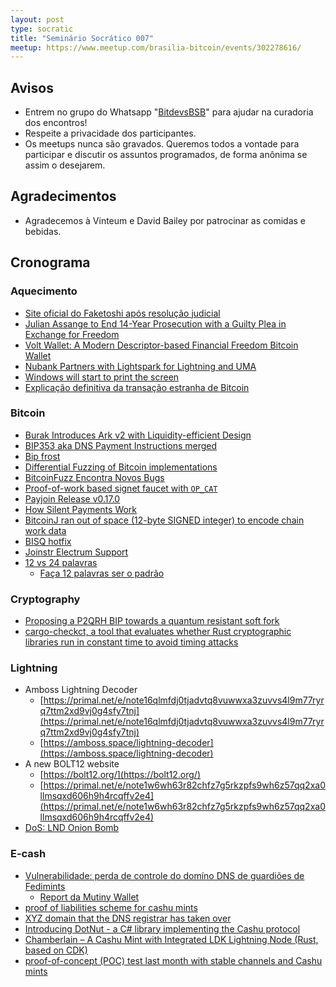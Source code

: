 ```yaml
---
layout: post
type: socratic
title: "Seminário Socrático 007"
meetup: https://www.meetup.com/brasilia-bitcoin/events/302278616/
---
```


## Avisos

* Entrem no grupo do Whatsapp "[BitdevsBSB](https://chat.whatsapp.com/KxuGyYu4TZy94KcA1yXCzi)" para ajudar na curadoria dos encontros!
* Respeite a privacidade dos participantes.
* Os meetups nunca são gravados. Queremos todos a vontade para participar e discutir os assuntos programados, de forma anônima se assim o desejarem.

## Agradecimentos

* Agradecemos à Vinteum e David Bailey por patrocinar as comidas e bebidas.

## Cronograma

### Aquecimento
* [Site oficial do Faketoshi após resolução judicial](https://craigwright.net/)
* [Julian Assange to End 14-Year Prosecution with a Guilty Plea in Exchange for Freedom](https://www.nobsbitcoin.com/julian-assange-to-end-12-year-us-prosecution-with-a-guilty-plea-in-exchange-for-freedom/)
* [Volt Wallet: A Modern Descriptor-based Financial Freedom Bitcoin Wallet](https://www.nobsbitcoin.com/volt-wallet/)
* [Nubank Partners with Lightspark for Lightning and UMA](https://www.lightspark.com/news/nubank-announcement)
* [Windows will start to print the screen](https://support.microsoft.com/pt-br/windows/copilot-no-windows-seus-dados-e-privacidade-3e265e82-fc76-4d0a-afc0-4a0de528b73a)
* [Explicação definitiva da transação estranha de Bitcoin](https://stacker.news/items/600187)

### Bitcoin
* [Burak Introduces Ark v2 with Liquidity-efficient Design](https://brqgoo.medium.com/introducing-ark-v2-2e7ab378e87b)
* [BIP353 aka DNS Payment Instructions merged](https://github.com/bitcoin/bips/pull/1551)
* [Bip frost](https://github.com/BlockstreamResearch/bip-frost-dkg)
* [Differential Fuzzing of Bitcoin implementations](https://delvingbitcoin.org/t/differential-fuzzing-of-bitcoin-implementations/208/6)
* [BitcoinFuzz Encontra Novos Bugs](https://delvingbitcoin.org/t/differential-fuzzing-of-bitcoin-implementations/208/5)
* [Proof-of-work based signet faucet with `OP_CAT`](https://delvingbitcoin.org/t/proof-of-work-based-signet-faucet/937)
* [Payjoin Release v0.17.0](https://github.com/payjoin/rust-payjoin/releases/tag/payjoin-0.17.0)
* [How Silent Payments Work](https://medium.com/@ottosch/how-silent-payments-work-41bea907d6b0)
* [BitcoinJ ran out of space (12-byte SIGNED integer) to encode chain work data](https://github.com/bitcoinj/bitcoinj/issues/3410)
* [BISQ hotfix](https://github.com/bisq-network/bisq/commit/3a84f18d2bc464d6cf24f32e2d3a0e02ce31bfe8)
* [Joinstr Electrum Support](https://docs.joinstr.xyz/users/using-joinstr#electrum-plugin)
* [12 vs 24 palavras](https://x.com/super_testnet/status/1803123484274598049)
  * [Faça 12 palavras ser o padrão](https://foundation.xyz/2023/06/make-12-words-the-standard/)

### Cryptography
* [Proposing a P2QRH BIP towards a quantum resistant soft fork](https://delvingbitcoin.org/t/proposing-a-p2qrh-bip-towards-a-quantum-resistant-soft-fork/956)
* [cargo-checkct, a tool that evaluates whether Rust cryptographic libraries run in constant time to avoid timing attacks](https://www.ledger.com/blog-cargo-checkct-our-home-made-tool-guarding-against-timing-attacks-is-now-open-source)

### Lightning
* Amboss Lightning Decoder
  * [https://primal.net/e/note16qlmfdj0tjadvtq8vuwwxa3zuvvs4l9m77ryrq7ttm2xd9vj0g4sfy7tnj](https://primal.net/e/note16qlmfdj0tjadvtq8vuwwxa3zuvvs4l9m77ryrq7ttm2xd9vj0g4sfy7tnj)
  * [https://amboss.space/lightning-decoder](https://amboss.space/lightning-decoder)
* A new BOLT12 website
  * [https://bolt12.org/](https://bolt12.org/)
  * [https://primal.net/e/note1w6wh63r82chfz7g5rkzpfs9wh6z57qq2xa0llmsqxd606h9h4rcqffv2e4](https://primal.net/e/note1w6wh63r82chfz7g5rkzpfs9wh6z57qq2xa0llmsqxd606h9h4rcqffv2e4)
* [DoS: LND Onion Bomb](https://morehouse.github.io/lightning/lnd-onion-bomb/)

### E-cash
* [Vulnerabilidade: perda de controle do domíno DNS de guardiões de Fedimints](fedimint/fedimint#5482)
  * [Report da Mutiny Wallet](https://x.com/MutinyWallet/status/1805346636660429021)
* [proof of liabilities scheme for cashu mints](https://gist.github.com/callebtc/ed5228d1d8cbaade0104db5d1cf63939)
* [XYZ domain that the DNS registrar has taken over](https://primal.net/e/note1luc96j5l8dm33zqzly40y9ygfxjfxj2q2qr6264rcna8uzxk4s6ql2ngwg)
* [Introducing DotNut - a C# library implementing the Cashu protocol](https://primal.net/e/nevent1qqstgq3vqcxkcyczjsywdys44d5kl44s9xfrra2fmxmddk7mar3mnjgzyq324q23pmnrlc43djhpdcyjrauwnw5cst3gdrn7vwkk6z9wndv4gkupk6d)
* [Chamberlain – A Cashu Mint with Integrated LDK Lightning Node (Rust, based on CDK)](https://primal.net/e/note1ead5wvfug96ddfd6ddtxay7ak8p0uja005agpawjpmp7xd28x3sqf9mdzs)
* [proof-of-concept (POC) test last month with stable channels and Cashu mints](https://primal.net/e/note14k6pzdkpt6yw7n3tum6zk270kr0wea5f7xtjl3vj6u6qkxuhjzasj44vez)